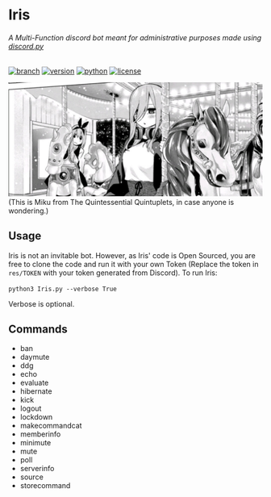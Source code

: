 # Iris
###### A Multi-Function discord bot meant for administrative purposes made using [discord.py](https://www.github.com/Rapptz/discord.py)
[![branch](https://img.shields.io/badge/branch-Iris-brightgreen.svg)](https://github.com/IceCereal/Iris-Bot/tree/Iris)
[![version](https://img.shields.io/badge/version-v0.0.1-green.svg)](#)
[![python](https://img.shields.io/badge/python-3.5.3+-blue.svg)](#)
[![license](https://img.shields.io/badge/license-MIT-orange.svg)](https://github.com/IceCereal/Iris-Bot/blob/Iris/LICENSE)

![Iris-Bot](images/miku.jpg "Iris")
(This is Miku from The Quintessential Quintuplets, in case anyone is wondering.)

## Usage
Iris is not an invitable bot. However, as Iris' code is Open Sourced, you are free to clone the code and run it with your own Token (Replace the token in `res/TOKEN` with your token generated from Discord). To run Iris:

```python3 Iris.py --verbose True```

Verbose is optional.

## Commands
- ban
- daymute
- ddg
- echo
- evaluate
- hibernate
- kick
- logout
- lockdown
- makecommandcat
- memberinfo
- minimute
- mute
- poll
- serverinfo
- source
- storecommand

